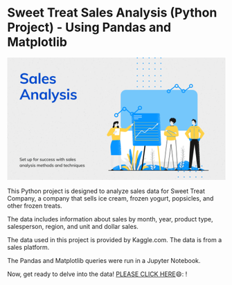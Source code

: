 # Sweet Treat Sales Analysis (Python Project) - Using Pandas and Matplotlib
![](image.png)

This Python project is designed to analyze sales data for Sweet Treat Company, a company that sells ice cream, frozen yogurt, popsicles, and other frozen treats. 

The data includes information about sales by month, year, product type, salesperson, region, and unit and dollar sales.

The data used in this project is provided by Kaggle.com. The data is from a sales platform.

The Pandas and Matplotlib queries were run in a Jupyter Notebook.

Now, get ready to delve into the data! [PLEASE CLICK HERE](https://github.com/moakwarandu/Sweet-Treat-Sales-Analysis-Python-Project---Using-Pandas-and-Matplotlib/blob/main/sweet.ipynb)😄: !
